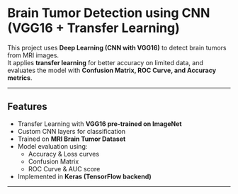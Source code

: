 # Brain Tumor Detection using CNN (VGG16 + Transfer Learning)

This project uses **Deep Learning (CNN with VGG16)** to detect brain tumors from MRI images.  
It applies **transfer learning** for better accuracy on limited data, and evaluates the model with **Confusion Matrix, ROC Curve, and Accuracy metrics**.

---

## Features
- Transfer Learning with **VGG16 pre-trained on ImageNet**
- Custom CNN layers for classification
- Trained on **MRI Brain Tumor Dataset**
- Model evaluation using:
  - Accuracy & Loss curves
  - Confusion Matrix
  - ROC Curve & AUC score
- Implemented in **Keras (TensorFlow backend)**

---



